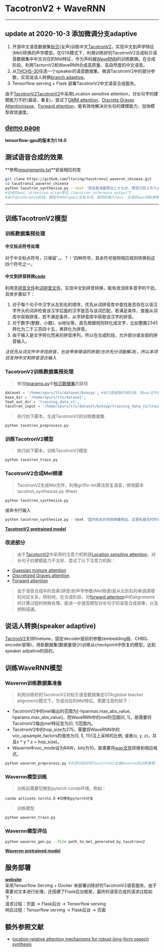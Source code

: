 # TacotronV2 + WaveRNN

---------------------------------
**update at 2020-10-3 添加微调分支adaptive**
---------------------------------

1. 开源中文语音数据集[标贝](https://www.data-baker.com/open_source.html)(女声)训练中文[TacotronV2](https://github.com/Rayhane-mamah/Tacotron-2)，实现中文到声学特征(Mel)转换的声学模型。在GTA模式下，利用训练好的TacotronV2合成标贝语音数据集中中文对应的Mel特征，作为声码器[WaveRNN](https://github.com/fatchord/WaveRNN)的训练数据。在合成阶段，利用TactornV2和WaveRNN合成高质量、高自然度的中文语音。
2. 从[THCHS-30](http://www.openslr.org/18/)任选一个speaker的语音数据集，微调TacotronV2中的部分参数，实现说话人转换[branch adaptive](https://github.com/lturing/tacotronv2_wavernn_chinese/tree/adaptive)。
3. Tensorflow serving + Flask 部署TacotronV2中文语音合成服务。   

由于[TacotronV2](https://github.com/Rayhane-mamah/Tacotron-2)[TacotronV2](https://github.com/mozilla/TTS)中采用Location sensitive attention，对长句字的建模能力不好(漏读、重复)，尝试了[GMM attention](https://github.com/lturing/tacotronv2_wavernn_chinese/blob/master/tacotron/models/gmm_attention.py)、[Discrete Graves Attention](https://github.com/lturing/tacotronv2_wavernn_chinese/blob/master/tacotron/models/graves_attention.py)[issue](https://github.com/mozilla/TTS/issues/346)、[Forward attention](https://github.com/lturing/tacotronv2_wavernn_chinese/blob/master/tacotron/models/forward_attention.py)，能有效地解决对长句的建模能力，加快模型收敛速度。

## **[demo page](https://lturing.github.io/tacotronv2_wavernn_chinese/)**

**tensorflow-gpu的版本为1.14.0**

## 测试语音合成的效果       
**参照[requirements.txt](https://github.com/lturing/tacotronv2_wavernn_chinese/blob/master/requirements.txt)**安装相应的库      
```bash
git clone https://github.com/lturing/tacotronv2_wavernn_chinese.git
cd tacotronv2_wavernn_chinese
python tacotron_synthesize.py --text '现在是凌晨零点二十七分，帮您订好上午八点的闹钟。'
#合成的wav、attention align等在./tacotron_inference_output下
#由于在inference阶段，模型中的dropout没有关闭，相同的输入text，合成的wav的韵律等有轻微的不同
```
------------------------------

## 训练TacotronV2模型

### 训练数据集预处理
#### 中文标点符号处理
对于中文标点符号，只保留'，。？！'四种符号，其余符号按照相应规则转换到这四个符号之一。

#### 中文到拼音转换[code](https://github.com/lturing/tacotronv2_wavernn_chinese/blob/master/tacotron/pinyin/parse_text_to_pyin.py)
利用[字拼音文件](https://github.com/lturing/tacotronv2_wavernn_chinese/blob/master/tacotron/pinyin/pinyin.txt)和[词拼音文件](https://github.com/lturing/tacotronv2_wavernn_chinese/blob/master/tacotron/pinyin/large_pinyin.txt)，实现中文到拼音转换，能有效消除多音字的干扰。具体步骤如下：       
1. 对于每个句子中汉字从左到右的顺序，优先从词拼音库中查找是否存在以该汉字开头的词并检查该汉字后面的汉字是否与该词匹配，若满足条件，直接从词库中获取拼音，若不满足条件，从字拼音库中获取该汉字的拼音。     
2. 对于数字(整数、小数)、ip地址等，首先根据规则转化成文字，比如整数2345转化为二千三百四十五，再转化为拼音。
3. 由于输入是文字转化而来的拼音序列，所以在合成阶段，允许部分或全部的拼音输入。    

*注优先从词文件中寻找拼音，也会带来错误的拼音(也许先分词能解决)，所以本项目支持中文和拼音混合输入*


### TacotronV2训练数据集预处理
> 修改[hparams.py](https://github.com/lturing/tacotronv2_wavernn_chinese/blob/master/tacotron_hparams.py)中[标贝数据集](https://www.data-baker.com/open_source.html)的路径
```python
dataset = '/home/spurs/tts/dataset/bznsyp', #标贝数据集的根目录，其wav文件在 dataset/bznsyp下
base_dir = '/home/spurs/tts/dataset',
feat_out_dir = 'training_data_v1',
tacotron_input = '/home/spurs/tts/dataset/bznsyp/training_data_v1/train.txt', 
```

> 执行如下脚本，生成TacotronV2的训练数据集
```python
python tacotron_preprocess.py
```

### 训练TacotronV2模型
> 执行如下脚本，训练TacotronV2模型
```python
python tacotron_train.py
```

### TacotronV2合成Mel频谱
> TacotronV2生成Mel文件，利用griffin lim算法恢复语音，修改脚本 tacotron_synthesize.py 中text
```python
python tacotron_synthesize.py
```

或命令行输入   
```python
python tacotron_synthesize.py --text '国内知名的视频弹幕网站，这里有最及时的动漫新番。'
```

**[TacotronV2 pretrained model](https://github.com/lturing/tacotronv2_wavernn_chinese/tree/master/logs-Tacotron-2/taco_pretrained)**


### 改进部分
> 由于[TacotornV2]()中采用的注意力机制是[Location sensitive attention](https://github.com/lturing/tacotronv2_wavernn_chinese/blob/master/tacotron/models/location_sensitive_attention.py)，对长句子的建模能力不太好，尝试了以下注意力机制：    
* [Guassian mixture attention](https://github.com/lturing/tacotronv2_wavernn_chinese/blob/master/tacotron/models/gmm_attention.py)
* [Discretized Graves attention](https://github.com/lturing/tacotronv2_wavernn_chinese/blob/master/tacotron/models/graves_attention.py)
* [Forward attention](https://github.com/lturing/tacotronv2_wavernn_chinese/blob/master/tacotron/models/forward_attention.py)

> 由于语音合成中的音素(拼音)到声学参数(Mel频谱)是从左到右的单调递增的对应关系，特别地，在合成阶段，对[forward attention](https://github.com/lturing/tacotronv2_wavernn_chinese/blob/master/tacotron/models/forward_attention.py#L171)中的alignments的计算过程的特殊处理，能进一步提高模型对长句子的语音合成效果，以及控制语速。

## 说话人转换(speaker adaptive)
[TactronV2](https://github.com/Rayhane-mamah/Tacotron-2)支持finetune，固定decoder层前的参数(embedding层、CHBG、encoder层等)，用新数据集(数据量很少)训练从checkpoint中恢复的模型，达到speaker adpative的目的。


## 训练WaveRNN模型
### Wavernn训练数据集准备
> 利用训练好的TacotronV2对标贝语音数据集在GTA(global teacher alignment)模式下，生成对应的Mel特征。需要注意的如下：    
* TacotronV2中的mel输出的范围为[-hparmas.max_abs_value, hparams.max_abs_value]，而WaveRNN中的mel的范围[0, 1]，故需要将TacotronV2输出mel特征变为[0, 1]范围内。
* TacotronV2中的hop_size为275，需要将WaveRNN中的voc_upsample_factors的值改为(5, 5, 11)(注上采样的比例, 或者(x, y, z)，并且x * y * z = hop_size)。
* Wavernn中voc_mode设为RAW，bits为10，故需要将[wav文件](https://github.com/lturing/tacotronv2_wavernn_chinese/blob/master/tacotron/datasets/audio.py#L8)转换到相应格式。

```python
python wavernn_preprocess.py #利用训练好的TacotronV2生成Wavernn的训练数据
```

### Wavernn模型训练
> 训练前需要切换到pytorch conda环境，例如：    
```shell
conda activate torch1.0 #切换到pytorch分支
```
> 训练模型
```python
python wavernn_train.py
```

### Wavernn模型评估
```python
python wavernn_gen.py --file path_to_mel_generated_by_tacotronv2 
```

**[Wavernn pretrained model](https://github.com/lturing/tacotronv2_wavernn_chinese/tree/master/logs_wavernn/checkpoints)**

## 服务部署 
**[website](https://github.com/lturing/tacotronv2_wavernn_chinese/tree/master/website)**     
采用Tensorflow Serving + Docker 来部署训练好的TacotronV2语音服务，由于需要对文本进行处理，还搭建了Flask后台框架，最终的语音合成的请求过程如下：       
请求过程：页面 -> Flask后台 -> Tensorflow serving    
响应过程：Tensorflow serving -> Flask后台 -> 页面


## 额外参照文献
- [location-relative attention mechanisms for robust long-form speech synthesis](https://arxiv.org/pdf/1910.10288)
